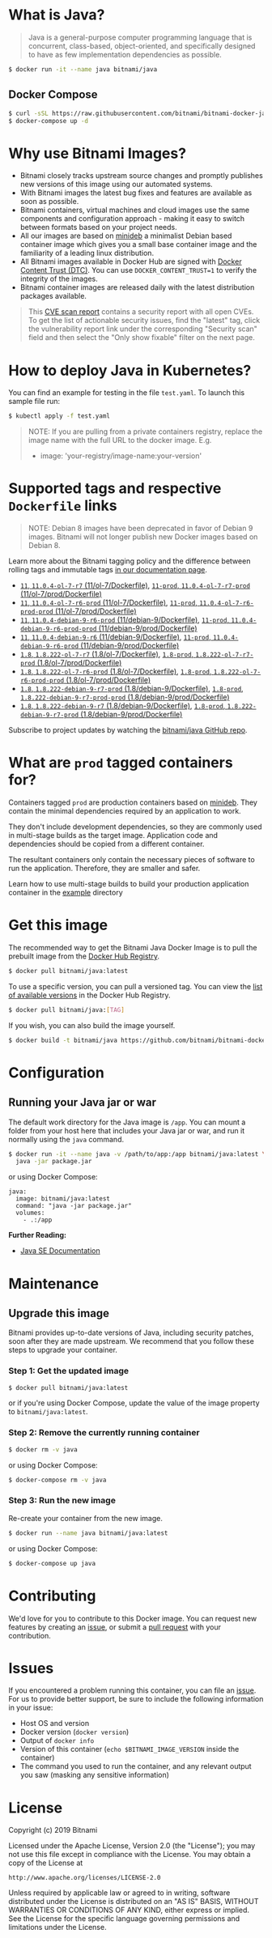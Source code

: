 # What is Java?

> Java is a general-purpose computer programming language that is concurrent, class-based, object-oriented, and specifically designed to have as few implementation dependencies as possible.

```bash
$ docker run -it --name java bitnami/java
```

## Docker Compose

```bash
$ curl -sSL https://raw.githubusercontent.com/bitnami/bitnami-docker-java/master/docker-compose.yml > docker-compose.yml
$ docker-compose up -d
```

# Why use Bitnami Images?

* Bitnami closely tracks upstream source changes and promptly publishes new versions of this image using our automated systems.
* With Bitnami images the latest bug fixes and features are available as soon as possible.
* Bitnami containers, virtual machines and cloud images use the same components and configuration approach - making it easy to switch between formats based on your project needs.
* All our images are based on [minideb](https://github.com/bitnami/minideb) a minimalist Debian based container image which gives you a small base container image and the familiarity of a leading linux distribution.
* All Bitnami images available in Docker Hub are signed with [Docker Content Trust (DTC)](https://docs.docker.com/engine/security/trust/content_trust/). You can use `DOCKER_CONTENT_TRUST=1` to verify the integrity of the images.
* Bitnami container images are released daily with the latest distribution packages available.


> This [CVE scan report](https://quay.io/repository/bitnami/java?tab=tags) contains a security report with all open CVEs. To get the list of actionable security issues, find the "latest" tag, click the vulnerability report link under the corresponding "Security scan" field and then select the "Only show fixable" filter on the next page.

# How to deploy Java in Kubernetes?

You can find an example for testing in the file `test.yaml`. To launch this sample file run:

```bash
$ kubectl apply -f test.yaml
```

> NOTE: If you are pulling from a private containers registry, replace the image name with the full URL to the docker image. E.g.
>
> - image: 'your-registry/image-name:your-version'

# Supported tags and respective `Dockerfile` links

> NOTE: Debian 8 images have been deprecated in favor of Debian 9 images. Bitnami will not longer publish new Docker images based on Debian 8.

Learn more about the Bitnami tagging policy and the difference between rolling tags and immutable tags [in our documentation page](https://docs.bitnami.com/containers/how-to/understand-rolling-tags-containers/).


- [`11`, `11.0.4-ol-7-r7` (11/ol-7/Dockerfile)](https://github.com/bitnami/bitnami-docker-java/blob/11.0.4-ol-7-r7/11/ol-7/Dockerfile), [`11-prod`, `11.0.4-ol-7-r7-prod` (11/ol-7/prod/Dockerfile)](https://github.com/bitnami/bitnami-docker-java/blob/11.0.4-ol-7-r7/11/ol-7/prod/Dockerfile)
- [`11`, `11.0.4-ol-7-r6-prod` (11/ol-7/Dockerfile)](https://github.com/bitnami/bitnami-docker-java/blob/11.0.4-ol-7-r6-prod/11/ol-7/Dockerfile), [`11-prod`, `11.0.4-ol-7-r6-prod-prod` (11/ol-7/prod/Dockerfile)](https://github.com/bitnami/bitnami-docker-java/blob/11.0.4-ol-7-r6-prod/11/ol-7/prod/Dockerfile)
- [`11`, `11.0.4-debian-9-r6-prod` (11/debian-9/Dockerfile)](https://github.com/bitnami/bitnami-docker-java/blob/11.0.4-debian-9-r6-prod/11/debian-9/Dockerfile), [`11-prod`, `11.0.4-debian-9-r6-prod-prod` (11/debian-9/prod/Dockerfile)](https://github.com/bitnami/bitnami-docker-java/blob/11.0.4-debian-9-r6-prod/11/debian-9/prod/Dockerfile)
- [`11`, `11.0.4-debian-9-r6` (11/debian-9/Dockerfile)](https://github.com/bitnami/bitnami-docker-java/blob/11.0.4-debian-9-r6/11/debian-9/Dockerfile), [`11-prod`, `11.0.4-debian-9-r6-prod` (11/debian-9/prod/Dockerfile)](https://github.com/bitnami/bitnami-docker-java/blob/11.0.4-debian-9-r6/11/debian-9/prod/Dockerfile)
- [`1.8`, `1.8.222-ol-7-r7` (1.8/ol-7/Dockerfile)](https://github.com/bitnami/bitnami-docker-java/blob/1.8.222-ol-7-r7/1.8/ol-7/Dockerfile), [`1.8-prod`, `1.8.222-ol-7-r7-prod` (1.8/ol-7/prod/Dockerfile)](https://github.com/bitnami/bitnami-docker-java/blob/1.8.222-ol-7-r7/1.8/ol-7/prod/Dockerfile)
- [`1.8`, `1.8.222-ol-7-r6-prod` (1.8/ol-7/Dockerfile)](https://github.com/bitnami/bitnami-docker-java/blob/1.8.222-ol-7-r6-prod/1.8/ol-7/Dockerfile), [`1.8-prod`, `1.8.222-ol-7-r6-prod-prod` (1.8/ol-7/prod/Dockerfile)](https://github.com/bitnami/bitnami-docker-java/blob/1.8.222-ol-7-r6-prod/1.8/ol-7/prod/Dockerfile)
- [`1.8`, `1.8.222-debian-9-r7-prod` (1.8/debian-9/Dockerfile)](https://github.com/bitnami/bitnami-docker-java/blob/1.8.222-debian-9-r7-prod/1.8/debian-9/Dockerfile), [`1.8-prod`, `1.8.222-debian-9-r7-prod-prod` (1.8/debian-9/prod/Dockerfile)](https://github.com/bitnami/bitnami-docker-java/blob/1.8.222-debian-9-r7-prod/1.8/debian-9/prod/Dockerfile)
- [`1.8`, `1.8.222-debian-9-r7` (1.8/debian-9/Dockerfile)](https://github.com/bitnami/bitnami-docker-java/blob/1.8.222-debian-9-r7/1.8/debian-9/Dockerfile), [`1.8-prod`, `1.8.222-debian-9-r7-prod` (1.8/debian-9/prod/Dockerfile)](https://github.com/bitnami/bitnami-docker-java/blob/1.8.222-debian-9-r7/1.8/debian-9/prod/Dockerfile)

Subscribe to project updates by watching the [bitnami/java GitHub repo](https://github.com/bitnami/bitnami-docker-java).

# What are `prod` tagged containers for?

Containers tagged `prod` are production containers based on [minideb](https://github.com/bitnami/minideb). They contain the minimal dependencies required by an application to work.

They don't include development dependencies, so they are commonly used in multi-stage builds as the target image. Application code and dependencies should be copied from a different container.

The resultant containers only contain the necessary pieces of software to run the application. Therefore, they are smaller and safer.

Learn how to use multi-stage builds to build your production application container in the [example](/example) directory

# Get this image

The recommended way to get the Bitnami Java Docker Image is to pull the prebuilt image from the [Docker Hub Registry](https://hub.docker.com/r/bitnami/java).

```bash
$ docker pull bitnami/java:latest
```

To use a specific version, you can pull a versioned tag. You can view the [list of available versions](https://hub.docker.com/r/bitnami/java/tags/) in the Docker Hub Registry.

```bash
$ docker pull bitnami/java:[TAG]
```

If you wish, you can also build the image yourself.

```bash
$ docker build -t bitnami/java https://github.com/bitnami/bitnami-docker-java.git
```

# Configuration

## Running your Java jar or war

The default work directory for the Java image is `/app`. You can mount a folder from your host here that includes your Java jar or war, and run it normally using the `java` command.

```bash
$ docker run -it --name java -v /path/to/app:/app bitnami/java:latest \
  java -jar package.jar
```

or using Docker Compose:

```
java:
  image: bitnami/java:latest
  command: "java -jar package.jar"
  volumes:
    - .:/app
```

**Further Reading:**

  - [Java SE Documentation](https://docs.oracle.com/javase/8/docs/api/)

# Maintenance

## Upgrade this image

Bitnami provides up-to-date versions of Java, including security patches, soon after they are made upstream. We recommend that you follow these steps to upgrade your container.

### Step 1: Get the updated image

```bash
$ docker pull bitnami/java:latest
```

or if you're using Docker Compose, update the value of the image property to `bitnami/java:latest`.

### Step 2: Remove the currently running container

```bash
$ docker rm -v java
```

or using Docker Compose:

```bash
$ docker-compose rm -v java
```

### Step 3: Run the new image

Re-create your container from the new image.

```bash
$ docker run --name java bitnami/java:latest
```

or using Docker Compose:

```bash
$ docker-compose up java
```

# Contributing

We'd love for you to contribute to this Docker image. You can request new features by creating an [issue](https://github.com/bitnami/bitnami-docker-java/issues), or submit a [pull request](https://github.com/bitnami/bitnami-docker-java/pulls) with your contribution.

# Issues

If you encountered a problem running this container, you can file an [issue](https://github.com/bitnami/bitnami-docker-java/issues). For us to provide better support, be sure to include the following information in your issue:

- Host OS and version
- Docker version (`docker version`)
- Output of `docker info`
- Version of this container (`echo $BITNAMI_IMAGE_VERSION` inside the container)
- The command you used to run the container, and any relevant output you saw (masking any sensitive
information)

# License

Copyright (c) 2019 Bitnami

Licensed under the Apache License, Version 2.0 (the "License");
you may not use this file except in compliance with the License.
You may obtain a copy of the License at

    http://www.apache.org/licenses/LICENSE-2.0

Unless required by applicable law or agreed to in writing, software
distributed under the License is distributed on an "AS IS" BASIS,
WITHOUT WARRANTIES OR CONDITIONS OF ANY KIND, either express or implied.
See the License for the specific language governing permissions and
limitations under the License.
